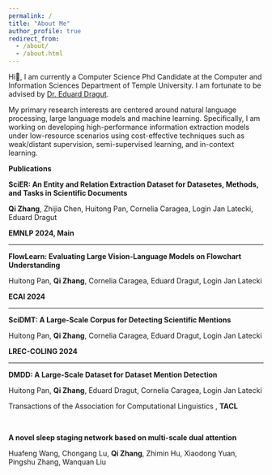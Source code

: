 ```yaml
---
permalink: /
title: "About Me"
author_profile: true
redirect_from: 
  - /about/
  - /about.html
---
```


Hi👋, I am currently a Computer Science Phd Candidate at the Computer and Information Sciences Department of Temple University. I am fortunate to be advised by [Dr. Eduard Dragut](https://cis.temple.edu/~edragut/index.htm).

My primary research interests are centered around natural language processing, large language models and machine learning. 
Specifically, I am working on developing high-performance information extraction models under low-resource scenarios using cost-effective techniques such as weak/distant supervision, semi-supervised learning, and in-context learning.


**Publications**

**SciER: An Entity and Relation Extraction Dataset for Datasetes, Methods, and Tasks in Scientific Documents**

**Qi Zhang**, Zhijia Chen, Huitong Pan, Cornelia Caragea, Login Jan Latecki, Eduard Dragut

**EMNLP 2024, Main**

---

**FlowLearn: Evaluating Large Vision-Language Models on Flowchart Understanding**

Huitong Pan, **Qi Zhang**, Cornelia Caragea, Eduard Dragut, Login Jan Latecki

**ECAI 2024**

---

**SciDMT: A Large-Scale Corpus for Detecting Scientific Mentions**

Huitong Pan, **Qi Zhang**, Cornelia Caragea, Eduard Dragut, Login Jan Latecki

**LREC-COLING 2024**


---

**DMDD: A Large-Scale Dataset for Dataset Mention Detection**

Huitong Pan, **Qi Zhang**, Eduard Dragut, Cornelia Caragea, Login Jan Latecki

Transactions of the Association for Computational Linguistics , **TACL**

<br>

**A novel sleep staging network based on multi-scale dual attention**

Huafeng Wang, Chongang Lu, **Qi Zhang**, Zhimin Hu, Xiaodong Yuan, Pingshu Zhang, Wanquan Liu

<!-- **08-2024** My first-author paper on scientific named entity and relation extraction was accepted to EMNLP2024 main conference!

**06-2024** Our paper on flowchart understanding was accepted to ECAI2024!

**01-2024** One paper accepted to LREC-COLING 2024! -->

